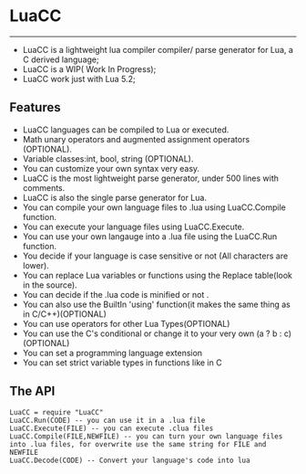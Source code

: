 LuaCC
=====
-------

- LuaCC is a lightweight lua compiler compiler/ parse generator for Lua, a C derived language;
- LuaCC is a WIP( Work In Progress);
- LuaCC work just with Lua 5.2;

Features
--------

- LuaCC languages can be compiled to Lua or executed.
- Math unary operators and augmented assignment operators (OPTIONAL).
- Variable classes:int, bool, string (OPTIONAL).
- You can customize your own syntax very easy.
- LuaCC is the most lightweight parse generator, under 500 lines with comments.
- LuaCC is also the single parse generator for Lua.
- You can compile your own language files to .lua using LuaCC.Compile function.
- You can execute your language files using LuaCC.Execute.
- You can use your own langauge into a .lua file using the LuaCC.Run function.
- You decide if your language is case sensitive or not (All characters are lower).
- You can replace Lua variables or functions using the Replace table(look in the source).
- You can decide if the .lua code is minified or not <Size vs Readable>.
- You can also use the BuiltIn 'using' function(it makes the same thing as in C/C++)(OPTIONAL)
- You can use operators for other Lua Types(OPTIONAL)
- You can use the C's conditional or change it to your very own (a ? b : c)(OPTIONAL)
- You can set a programming language extension
- You can set strict variable types in functions like in C



The API
--------

    LuaCC = require "LuaCC"
    LuaCC.Run(CODE) -- you can use it in a .lua file
    LuaCC.Execute(FILE) -- you can execute .clua files
    LuaCC.Compile(FILE,NEWFILE) -- you can turn your own language files into .lua files, for overwrite use the same string for FILE and NEWFILE
    LuaCC.Decode(CODE) -- Convert your language's code into lua

